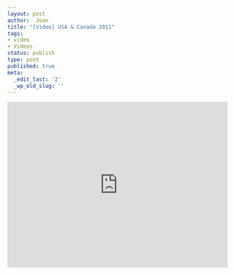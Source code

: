 ```yaml
---
layout: post
author:  Joan
title: "[Video] USA & Canada 2011"
tags:
- video
- Videos
status: publish
type: post
published: true
meta:
  _edit_last: '2'
  _wp_old_slug: ''
---
```

<iframe src="http://player.vimeo.com/video/30272552?title=0&amp;byline=0&amp;color=679AF1&amp;portrait=0" width="500" height="377" frameborder="0"></iframe>
